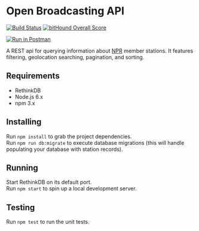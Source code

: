 # Open Broadcasting API

[![Build Status](https://travis-ci.org/openbroadcasting/api.svg?branch=master)](https://travis-ci.org/openbroadcasting/api)
[![bitHound Overall Score](https://www.bithound.io/github/openbroadcasting/api/badges/score.svg)](https://www.bithound.io/github/openbroadcasting/api)

[![Run in Postman](https://run.pstmn.io/button.svg)](https://app.getpostman.com/run-collection/a66c9fc83d5c8395bd22#?env%5Bproduction%5D=W3sidHlwZSI6InRleHQiLCJlbmFibGVkIjp0cnVlLCJrZXkiOiJwYmlfZW5kcG9pbnQiLCJ2YWx1ZSI6Imh0dHA6Ly9wdWJsaWMtcmFkaW8tYXBpLmhlcm9rdWFwcC5jb20ifV0=)

A REST api for querying information about [NPR](http://npr.org) member stations. It features filtering, geolocation searching, pagination, and sorting.

## Requirements

- RethinkDB
- Node.js 6.x
- npm 3.x

## Installing

Run `npm install` to grab the project dependencies.   
Run `npm run db:migrate` to execute database migrations (this will handle populating your database with station records).

## Running

Start RethinkDB on its default port.   
Run `npm start` to spin up a local development server.

## Testing

Run `npm test` to run the unit tests.
